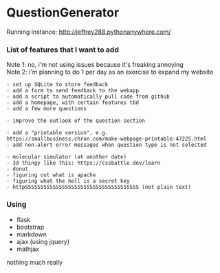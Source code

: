# QuestionGenerator

Running instance: http://jeffrey288.pythonanywhere.com/

### List of features that I want to add
Note 1: no, i'm not using issues because it's freaking annoying \
Note 2: i'm planning to do 1 per day as an exercise to expand my website
```
- set up SQLite to store feedback
- add a form to send feedback to the webapp
- add a script to automatically pull code from github
- add a homepage, with certain features tbd
- add a few more questions

- improve the outlook of the question section

- add a "printable version", e.g. https://smallbusiness.chron.com/make-webpage-printable-47225.html
- add non-alert error messages when question type is not selected

- molecular simulator (at another date)
- 3d thingy like this: https://cssbattle.dev/learn
- donut
- figuring out what is apache
- figuring what the hell is a secret key
- httpSSSSSSSSSSSSSSSSSSSSSSSSSSSSSSSSSSSSS (not plain text)
```

### Using
- flask
- bootstrap
- markdown
- ajax (using jquery)
- mathjax

nothing much really
